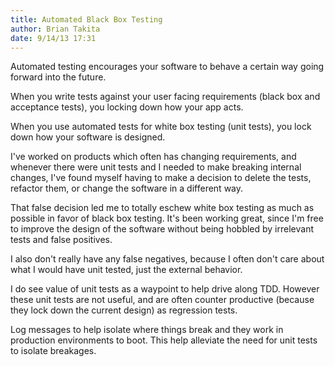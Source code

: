 ```yaml
---
title: Automated Black Box Testing
author: Brian Takita
date: 9/14/13 17:31
---
```


Automated testing encourages your software to behave a certain way going forward into the future.

When you write tests against your user facing requirements (black box and acceptance tests), you locking down how your app acts.

When you use automated tests for white box testing (unit tests), you lock down how your software is designed.

<!--more-->

I've worked on products which often has changing requirements, and whenever there were unit tests and I needed to make breaking internal changes, I've found myself having to make a decision to delete the tests, refactor them, or change the software in a different way.

That false decision led me to totally eschew white box testing as much as possible in favor of black box testing. It's been working great, since I'm free to improve the design of the software without being hobbled by irrelevant tests and false positives.

I also don't really have any false negatives, because I often don't care about what I would have unit tested, just the external behavior.

I do see value of unit tests as a waypoint to help drive along TDD. However these unit tests are not useful, and are often counter productive (because they lock down the current design) as regression tests.

Log messages to help isolate where things break and they work in production environments to boot. This help alleviate the need for unit tests to isolate breakages.
